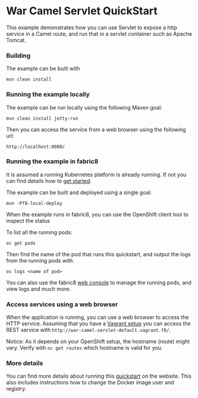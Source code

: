 # War Camel Servlet QuickStart

This example demonstrates how you can use Servlet to expose a http
service in a Camel route, and run that in a servlet container such as
Apache Tomcat. 


### Building

The example can be built with

    mvn clean install


### Running the example locally

The example can be run locally using the following Maven goal:

    mvn clean install jetty:run

Then you can access the service from a web browser using the following url:

    http://localhost:8080/


### Running the example in fabric8

It is assumed a running Kubernetes platform is already running. If not you can find details how to [get started](http://fabric8.io/guide/getStarted/index.html).

The example can be built and deployed using a single goal:

    mvn -Pf8-local-deploy

When the example runs in fabric8, you can use the OpenShift client tool to inspect the status

To list all the running pods:

    oc get pods

Then find the name of the pod that runs this quickstart, and output the logs from the running pods with:

    oc logs <name of pod>

You can also use the fabric8 [web console](http://fabric8.io/guide/console.html) to manage the
running pods, and view logs and much more.


### Access services using a web browser

When the application is running, you can use a web browser to access the HTTP service. Assuming that you
have a [Vagrant setup](http://fabric8.io/guide/getStarted/vagrant.html) you can access the REST service with
`http://war-camel-servlet-default.vagrant.f8/`.

Notice: As it depends on your OpenShift setup, the hostname (route) might vary. Verify with `oc get routes` which
hostname is valid for you.


### More details

You can find more details about running this [quickstart](http://fabric8.io/guide/quickstarts/running.html) on the website. This also includes instructions how to change the Docker image user and registry.

